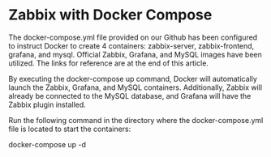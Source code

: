 # Zabbix with Docker Compose

The docker-compose.yml file provided on our Github has been configured to instruct Docker to create 4 containers: zabbix-server, zabbix-frontend, grafana, and mysql. Official Zabbix, Grafana, and MySQL images have been utilized. The links for reference are at the end of this article.

By executing the docker-compose up command, Docker will automatically launch the Zabbix, Grafana, and MySQL containers. Additionally, Zabbix will already be connected to the MySQL database, and Grafana will have the Zabbix plugin installed.

Run the following command in the directory where the docker-compose.yml file is located to start the containers:

docker-compose up -d
